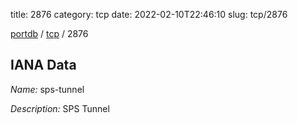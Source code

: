 title: 2876
category: tcp
date: 2022-02-10T22:46:10
slug: tcp/2876

[portdb](/) / [tcp](/category/tcp.html) / 2876


## IANA Data

_Name:_ sps-tunnel

_Description:_ SPS Tunnel

